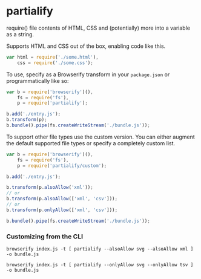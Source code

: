 partialify
==========

require() file contents of HTML, CSS and (potentially) more into a variable as a string.

Supports HTML and CSS out of the box, enabling code like this.
```js
var html = require('./some.html'),
	css = require('./some.css');
```

To use, specify as a Browserify transform in your `package.json` or programmatically like so:
```js
var b = require('browserify')(),
	fs = require('fs'),
	p = require('partialify');

b.add('./entry.js');
b.transform(p);
b.bundle().pipe(fs.createWriteStream('./bundle.js'));
```

To support other file types use the custom version. You can either augment the default supported file types or specify a completely custom list.

```js
var b = require('browserify')(),
	fs = require('fs'),
	p = require('partialify/custom');

b.add('./entry.js');

b.transform(p.alsoAllow('xml'));
// or
b.transform(p.alsoAllow(['xml', 'csv']));
// or
b.transform(p.onlyAllow(['xml', 'csv']));

b.bundle().pipe(fs.createWriteStream('./bundle.js'));
```

### Customizing from the CLI

`browserify index.js -t [ partialify --alsoAllow svg --alsoAllow xml ] -o bundle.js`

`browserify index.js -t [ partialify --onlyAllow svg --onlyAllow tsv ] -o bundle.js`
